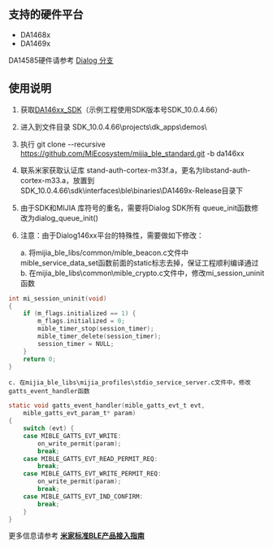 ## 支持的硬件平台

- DA1468x
- DA1469x

DA14585硬件请参考 [Dialog 分支](https://github.com/MiEcosystem/mijia_ble_standard/tree/Dialog)

## 使用说明

1. 获取[DA146xx_SDK](https://support.dialog-semiconductor.com/system/files/restricted/SDK_10.0.4.66.2.zip)（示例工程使用SDK版本号SDK_10.0.4.66）
2. 进入到文件目录 SDK_10.0.4.66\projects\dk_apps\demos\
3. 执行 git clone --recursive https://github.com/MiEcosystem/mijia_ble_standard.git -b da146xx
4. 联系米家获取认证库 stand-auth-cortex-m33f.a，更名为libstand-auth-cortex-m33.a，放置到SDK_10.0.4.66\sdk\interfaces\ble\binaries\DA1469x-Release目录下
5. 由于SDK和MIJIA 库符号的重名，需要将Dialog SDK所有 queue_init函数修改为dialog_queue_init()
6. 注意：由于Dialog146xx平台的特殊性，需要做如下修改：

    a. 将mijia_ble_libs/common/mible_beacon.c文件中mible_service_data_set函数前面的static标志去掉，保证工程顺利编译通过
    b. 在mijia_ble_libs\common\mible_crypto.c文件中，修改mi_session_uninit函数
```C
int mi_session_uninit(void)
{
    if (m_flags.initialized == 1) {
        m_flags.initialized = 0;
        mible_timer_stop(session_timer);
        mible_timer_delete(session_timer);
        session_timer = NULL;
    }
    return 0;
}
```

    c. 在mijia_ble_libs\mijia_profiles\stdio_service_server.c文件中，修改gatts_event_handler函数
```C
static void gatts_event_handler(mible_gatts_evt_t evt,
    mible_gatts_evt_param_t* param)
{
    switch (evt) {
    case MIBLE_GATTS_EVT_WRITE:
        on_write_permit(param);
        break;
    case MIBLE_GATTS_EVT_READ_PERMIT_REQ:
        break;
    case MIBLE_GATTS_EVT_WRITE_PERMIT_REQ:
        on_write_permit(param);
        break;
    case MIBLE_GATTS_EVT_IND_CONFIRM:
        break;
    }
}
```

更多信息请参考 [**米家标准BLE产品接入指南**](https://github.com/MiEcosystem/miio_open/blob/master/ble/02-标准BLE接入开发.md)

